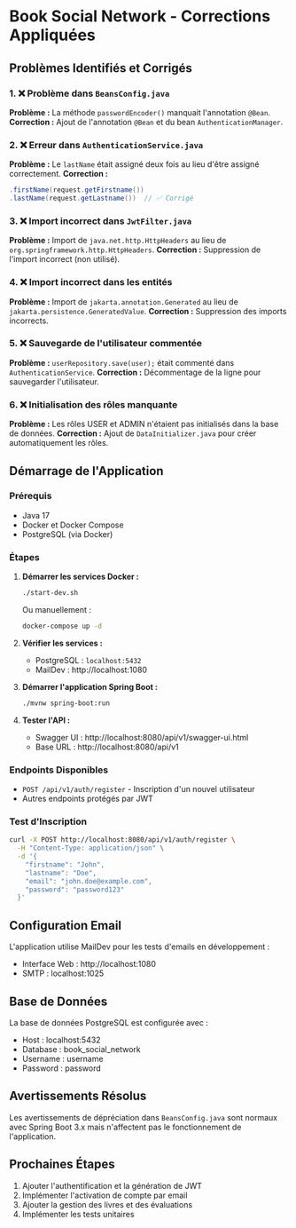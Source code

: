 # Book Social Network - Corrections Appliquées

## Problèmes Identifiés et Corrigés

### 1. ❌ Problème dans `BeansConfig.java`

**Problème :** La méthode `passwordEncoder()` manquait l'annotation `@Bean`.
**Correction :** Ajout de l'annotation `@Bean` et du bean `AuthenticationManager`.

### 2. ❌ Erreur dans `AuthenticationService.java`

**Problème :** Le `lastName` était assigné deux fois au lieu d'être assigné correctement.
**Correction :**

```java
.firstName(request.getFirstname())
.lastName(request.getLastname())  // ✅ Corrigé
```

### 3. ❌ Import incorrect dans `JwtFilter.java`

**Problème :** Import de `java.net.http.HttpHeaders` au lieu de `org.springframework.http.HttpHeaders`.
**Correction :** Suppression de l'import incorrect (non utilisé).

### 4. ❌ Import incorrect dans les entités

**Problème :** Import de `jakarta.annotation.Generated` au lieu de `jakarta.persistence.GeneratedValue`.
**Correction :** Suppression des imports incorrects.

### 5. ❌ Sauvegarde de l'utilisateur commentée

**Problème :** `userRepository.save(user);` était commenté dans `AuthenticationService`.
**Correction :** Décommentage de la ligne pour sauvegarder l'utilisateur.

### 6. ❌ Initialisation des rôles manquante

**Problème :** Les rôles USER et ADMIN n'étaient pas initialisés dans la base de données.
**Correction :** Ajout de `DataInitializer.java` pour créer automatiquement les rôles.

## Démarrage de l'Application

### Prérequis

- Java 17
- Docker et Docker Compose
- PostgreSQL (via Docker)

### Étapes

1. **Démarrer les services Docker :**

   ```bash
   ./start-dev.sh
   ```

   Ou manuellement :

   ```bash
   docker-compose up -d
   ```

2. **Vérifier les services :**

   - PostgreSQL : `localhost:5432`
   - MailDev : http://localhost:1080

3. **Démarrer l'application Spring Boot :**

   ```bash
   ./mvnw spring-boot:run
   ```

4. **Tester l'API :**
   - Swagger UI : http://localhost:8080/api/v1/swagger-ui.html
   - Base URL : http://localhost:8080/api/v1

### Endpoints Disponibles

- `POST /api/v1/auth/register` - Inscription d'un nouvel utilisateur
- Autres endpoints protégés par JWT

### Test d'Inscription

```bash
curl -X POST http://localhost:8080/api/v1/auth/register \
  -H "Content-Type: application/json" \
  -d '{
    "firstname": "John",
    "lastname": "Doe",
    "email": "john.doe@example.com",
    "password": "password123"
  }'
```

## Configuration Email

L'application utilise MailDev pour les tests d'emails en développement :

- Interface Web : http://localhost:1080
- SMTP : localhost:1025

## Base de Données

La base de données PostgreSQL est configurée avec :

- Host : localhost:5432
- Database : book_social_network
- Username : username
- Password : password

## Avertissements Résolus

Les avertissements de dépréciation dans `BeansConfig.java` sont normaux avec Spring Boot 3.x mais n'affectent pas le fonctionnement de l'application.

## Prochaines Étapes

1. Ajouter l'authentification et la génération de JWT
2. Implémenter l'activation de compte par email
3. Ajouter la gestion des livres et des évaluations
4. Implémenter les tests unitaires

